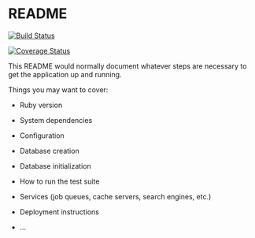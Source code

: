# README

[![Build Status](https://img.shields.io/endpoint.svg?url=https%3A%2F%2Factions-badge.atrox.dev%2Fsaparjohnick%2Ftask_manager%2Fbadge%3Fref%3Ddevelop&style=for-the-badge)](https://actions-badge.atrox.dev/saparjohnick/task_manager/goto?ref=develop)

[![Coverage Status](https://coveralls.io/repos/github/saparjohnick/task_manager/badge.svg?branch=develop)](https://coveralls.io/github/saparjohnick/task_manager?branch=develop)

This README would normally document whatever steps are necessary to get the
application up and running.

Things you may want to cover:

- Ruby version

- System dependencies

- Configuration

- Database creation

- Database initialization

- How to run the test suite

- Services (job queues, cache servers, search engines, etc.)

- Deployment instructions

- ...
